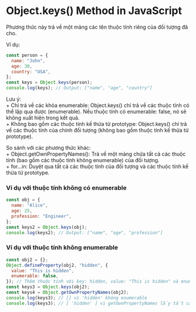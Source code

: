<h1 class="title">Object.keys() Method in JavaScript</h1>
<p>Phương thức này trả về một mảng các tên thuộc tính riêng của đối tượng đã cho.</p>

<p>Ví dụ: </p>

```javascript
const person = {
  name: "John",
  age: 30,
  country: "USA",
};
const keys = Object.keys(person);
console.log(keys); // Output: ["name", "age", "country"]
```

<p>
Lưu ý:
 </br> + Chỉ trả về các khóa enumerable: Object.keys() chỉ trả về các thuộc tính có thể lặp qua được (enumerable). Nếu thuộc tính có enumerable: false, nó sẽ không xuất hiện trong kết quả.
 </br> + Không bao gồm các thuộc tính kế thừa từ prototype: Object.keys() chỉ trả về các thuộc tính của chính đối tượng (không bao gồm thuộc tính kế thừa từ prototype).
</p>

<p>
  So sánh với các phương thức khác:
    </br> + Object.getOwnPropertyNames(): Trả về một mảng chứa tất cả các thuộc tính (bao gồm các thuộc tính không enumerable) của đối tượng.
    </br> + for...in: Duyệt qua tất cả các thuộc tính của đối tượng và các thuộc tính kế thừa từ prototype.
</p>

<h3 class="text_h3">Ví dụ với thuộc tính không có enumerable</h3>

```javascript
const obj = {
  name: "Alice",
  age: 25,
  profession: "Engineer",
};
const keys2 = Object.keys(obj);
console.log(keys2); // Output: ["name", "age", "profession"]
```

<h3 class="text_h3">Ví dụ với thuộc tính không enumerable</h3>

```javascript
const obj2 = {};
Object.defineProperty(obj2, "hidden", {
  value: "This is hidden",
  enumerable: false,
}); // Thêm thuộc tính với key: hidden, value: "This is hidden" và enumerable: false
const keys3 = Object.keys(obj2);
const keys4 = Object.getOwnPropertyNames(obj2);
console.log(keys3); // [] vì 'hidden' không enumerable
console.log(keys3); // [ 'hidden' ] vì getOwnPropertyNames lấy tất cả key dù có enumerable là false hay true
```
